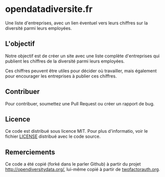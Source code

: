 opendatadiversite.fr
=================

Une liste d'entreprises, avec un lien éventuel vers leurs chiffres sur la diversité parmi leurs employées.

## L'objectif

Notre objectif est de créer un site avec une liste complète d'entreprises qui publient les chiffres de la diversité parmi leurs employées.

Ces chiffres peuvent être utiles pour décider où travailler, mais également pour encourager les entreprises à publier ces chiffres.

## Contribuer

Pour contribuer, soumettez une Pull Request ou créer un rapport de bug.

## Licence

Ce code est distribué sous licence MIT. Pour plus d'informatio, voir le fichier [LICENSE][license] distribué avec le code source.

## Remerciements

Ce code a été copié (forké dans le parler Github) à partir du projet <a href="https://github.com/doubleunion/opendiversitydata">http://opendiversitydata.org/</a>, lui-même copié à partir de <a href="http://twofactorauth.org">twofactorauth.org</a>.

[contrib]: /CONTRIBUTING.md
[license]: /LICENSE
